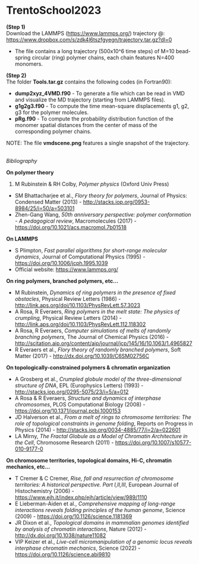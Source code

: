# TrentoSchool2023

**(Step 1)** \
Download the LAMMPS (https://www.lammps.org/) trajectory @: https://www.dropbox.com/s/zdk4l6tszfgyegn/trajectory.tar.gz?dl=0
* The file contains a long trajectory (500x10^6 time steps) of M=10 bead-spring circular (ring) polymer chains, each chain features N=400 monomers.

**(Step 2)** \
The folder **Tools.tar.gz** contains the following codes (in Fortran90):
* **dump2xyz_4VMD.f90** - To generate a file which can be read in VMD and visualize the MD trajectory (starting from LAMMPS files).
* **g1g2g3.f90** - To compute the time mean-square displacements g1, g2, g3 for the polymer molecules.
* **pRg.f90** - To compute the probability distribution function of the monomer spatial distances from the center of mass of the corresponding polymer chains.

NOTE: The file **vmdscene.png** features a single snapshot of the trajectory.

\
*Bibliography*

**On polymer theory**
1. M Rubinstein & RH Colby, *Polymer physics* (Oxford Univ Press)
* SM Bhattacharjee et al., *Flory theory for polymers*, Journal of Physics: Condensed Matter (2013) - http://stacks.iop.org/0953-8984/25/i=50/a=503101 
* Zhen-Gang Wang, *50th anniversary perspective: polymer conformation - A pedagogical review*, Macromolecules (2017) - https://doi.org/10.1021/acs.macromol.7b01518

**On LAMMPS**
* S Plimpton, *Fast parallel algorithms for short-range molecular dynamics*, Journal of Computational Physics (1995) - https://doi.org/10.1006/jcph.1995.1039
* Official website: https://www.lammps.org/

**On ring polymers, branched polymers, etc...**
* M Rubinstein, *Dynamics of ring polymers in the presence of fixed obstacles*, Physical Review Letters (1986) - http://link.aps.org/doi/10.1103/PhysRevLett.57.3023
* A Rosa, R Everaers, *Ring polymers in the melt state: The physics of crumpling*, Physical Review Letters (2014) - http://link.aps.org/doi/10.1103/PhysRevLett.112.118302
* A Rosa, R Everaers, *Computer simulations of melts of randomly branching polymers*, The Journal of Chemical Physics (2016) - http://scitation.aip.org/content/aip/journal/jcp/145/16/10.1063/1.4965827
* R Everaers et al., *Flory theory of randomly branched polymers*, Soft Matter (2017) - http://dx.doi.org/10.1039/C6SM02756C

**On topologically-constrained polymers & chromatin organization**
* A Grosberg et al., *Crumpled globule model of the three-dimensional structure of DNA*, EPL (Europhysics Letters) (1993) - http://stacks.iop.org/0295-5075/23/i=5/a=012
* A Rosa & R Everaers, *Structure and dynamics of interphase chromosomes*, PLOS Computational Biology (2008) - https://doi.org/10.1371/journal.pcbi.1000153
* JD Halverson et al., *From a melt of rings to chromosome territories: The role of topological constraints in genome folding*, Reports on Progress in Physics (2014) - http://stacks.iop.org/0034-4885/77/i=2/a=022601
* LA Mirny, *The Fractal Globule as a Model of Chromatin Architecture in the Cell*, Chromosome Research (2011) - https://doi.org/10.1007/s10577-010-9177-0 

**On chromosome territories, topological domains, Hi-C, chromatin mechanics, etc...**
* T Cremer & C Cremer, *Rise, fall and resurrection of chromosome territories: A historical perspective. Part I,II,III*, European Journal of Histochemistry (2006) - https://www.ejh.it/index.php/ejh/article/view/989/1110
* E Lieberman-Aiden et al., *Comprehensive mapping of long-range interactions reveals folding principles of the human genome*, Science (2009) - https://doi.org/10.1126/science.1181369
* JR Dixon et al., *Topological domains in mammalian genomes identified by analysis of chromatin interactions*, Nature (2012) - http://dx.doi.org/10.1038/nature11082
* VIP Keizer et al., *Live-cell micromanipulation of a genomic locus reveals interphase chromatin mechanics*, Science (2022) - https://doi.org/10.1126/science.abi9810
